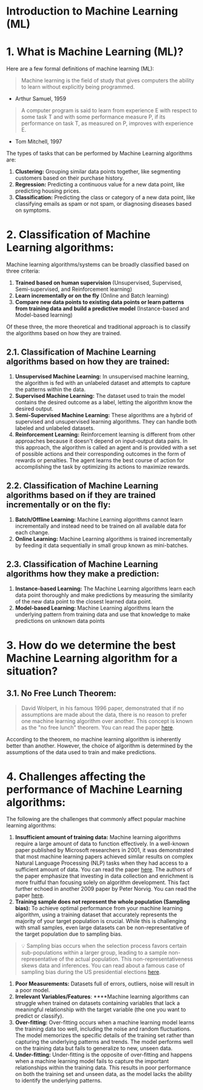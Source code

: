 # Introduction to Machine Learning (ML)

# 1. What is Machine Learning (ML)?

Here are a few formal definitions of machine learning (ML):

> Machine learning is the field of study that gives computers the ability to learn without explicitly being programmed.
> 
- Arthur Samuel, 1959

> A computer program is said to learn from experience E with respect to some task T and with some performance measure P, if its performance on task T, as measured on P, improves with experience E.
> 
- Tom Mitchell, 1997

The types of tasks that can be performed by Machine Learning algorithms are:

1. **Clustering:** Grouping similar data points together, like segmenting customers based on their purchase history.
2. **Regression:** Predicting a continuous value for a new data point, like predicting housing prices.
3. **Classification:** Predicting the class or category of a new data point, like classifying emails as spam or not spam, or diagnosing diseases based on symptoms.

# 2. Classification of Machine Learning algorithms:

Machine learning algorithms/systems can be broadly classified based on three criteria:

1. **Trained based on human supervision** (Unsupervised, Supervised, Semi-supervised, and Reinforcement learning)
2. **Learn incrementally or on the fly** (Online and Batch learning)
3. **Compare new data points to existing data points or learn patterns from training data and build a predictive model** (Instance-based and Model-based learning)

Of these three, the more theoretical and traditional approach is to classify the algorithms based on how they are trained.

## 2.1. Classification of Machine Learning algorithms based on how they are trained:

1. **Unsupervised Machine Learning:** In unsupervised machine learning, the algorithm is fed with an unlabeled dataset and attempts to capture the patterns within the data.
2. **Supervised Machine Learning:** The dataset used to train the model contains the desired outcome as a label, letting the algorithm know the desired output.
3. **Semi-Supervised Machine Learning:** These algorithms are a hybrid of supervised and unsupervised learning algorithms. They can handle both labeled and unlabeled datasets.
4. **Reinforcement Learning:** Reinforcement learning is different from other approaches because it doesn't depend on input-output data pairs. In this approach, the algorithm is called an agent and is provided with a set of possible actions and their corresponding outcomes in the form of rewards or penalties. The agent learns the best course of action for accomplishing the task by optimizing its actions to maximize rewards.

## 2.2. Classification of Machine Learning algorithms based on if they are trained incrementally or on the fly:

1. **Batch/Offline Learning:** Machine Learning algorithms cannot learn incrementally and instead need to be trained on all available data for each change.
2. **Online Learning:** Machine Learning algorithms is trained incrementally by feeding it data sequentially in small group known as mini-batches.

## 2.3. Classification of Machine Learning algorithms how they make a prediction:

1. **Instance-based Learning:** The Machine Learning algorithms learn each data point thoroughly and make predictions by measuring the similarity of the new data point to the closest learned data point.
2. **Model-based Learning:** Machine Learning algorithms learn the underlying pattern from training data and use that knowledge to make predictions on unknown data points

# 3. How do we determine the best Machine Learning algorithm for a situation?

## 3.1. No Free Lunch Theorem:

> David Wolpert, in his famous 1996 paper, demonstrated that if no assumptions are made about the data, there is no reason to prefer one machine learning algorithm over another. This concept is known as the "no free lunch" theorem. You can read the paper [here](https://source-bed.oss-cn-beijing.aliyuncs.com/paper/lack_of_a_priori_distinctions_wolpert.pdf).
> 

According to the theorem, no machine learning algorithm is inherently better than another. However, the choice of algorithm is determined by the assumptions of the data used to train and make predictions.

# 4. Challenges affecting the performance of Machine Learning algorithms:

The following are the challenges that commonly affect popular machine learning algorithms:

1. **Insufficient amount of training data:** Machine learning algorithms require a large amount of data to function effectively. In a well-known paper published by Microsoft researchers in 2001, it was demonstrated that most machine learning papers achieved similar results on complex Natural Language Processing (NLP) tasks when they had access to a sufficient amount of data. You can read the paper [here](https://aclanthology.org/P01-1005.pdf). The authors of the paper emphasize that investing in data collection and enrichment is more fruitful than focusing solely on algorithm development. This fact further echoed in another 2009 paper by Peter Norvig. You can read the paper [here](http://www.cs.uni.edu/~wallingf/teaching/162/readings/unreasonable-effectiveness-of-data.pdf).
2. **Training sample does not represent the whole population (Sampling bias):** To achieve optimal performance from your machine learning algorithm, using a training dataset that accurately represents the majority of your target population is crucial. While this is challenging with small samples, even large datasets can be non-representative of the target population due to sampling bias.


>💡 Sampling bias occurs when the selection process favors certain sub-populations within a larger group, leading to a sample non-representative of the actual population. This non-representativeness skews data and inferences. You can read about a famous case of sampling bias during the US presidential elections [here](https://math.oxford.emory.edu/site/math117/historicalBlunders/).
>

1. **Poor Measurements:** Datasets full of errors, outliers, noise will result in a poor model.
2. **Irrelevant Variables/Features**: ****Machine learning algorithms can struggle when trained on datasets containing variables that lack a meaningful relationship with the target variable (the one you want to predict or classify). 
3. **Over-fitting:** Over-fitting occurs when a machine learning model learns the training data too well, including the noise and random fluctuations. The model memorizes the specific details of the training set rather than capturing the underlying patterns and trends. The model performs well on the training data but fails to generalize to new, unseen data.
4. **Under-fitting:** Under-fitting is the opposite of over-fitting and happens when a machine learning model fails to capture the important relationships within the training data. This results in poor performance on both the training set and unseen data, as the model lacks the ability to identify the underlying patterns.